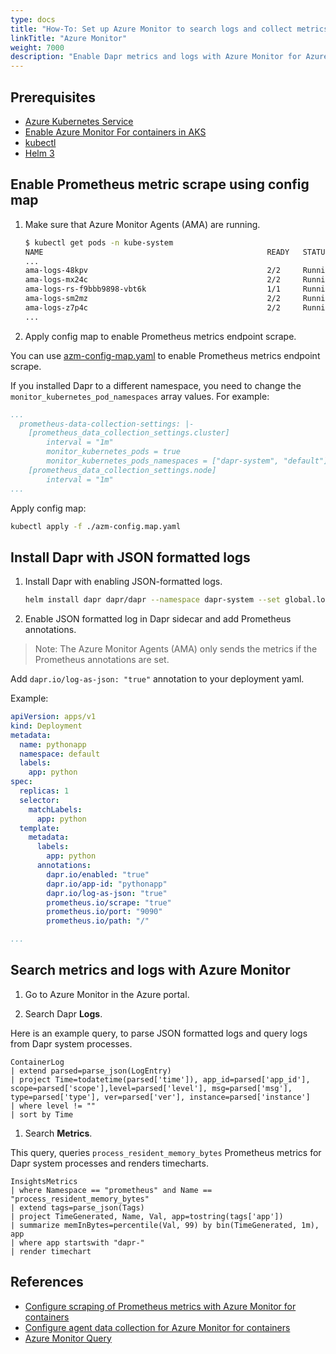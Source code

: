 ```yaml
---
type: docs
title: "How-To: Set up Azure Monitor to search logs and collect metrics"
linkTitle: "Azure Monitor"
weight: 7000
description: "Enable Dapr metrics and logs with Azure Monitor for Azure Kubernetes Service (AKS)"
---
```


## Prerequisites

- [Azure Kubernetes Service](https://docs.microsoft.com/azure/aks/)
- [Enable Azure Monitor For containers in AKS](https://docs.microsoft.com/azure/azure-monitor/insights/container-insights-overview)
- [kubectl](https://kubernetes.io/docs/tasks/tools/)
- [Helm 3](https://helm.sh/)

## Enable Prometheus metric scrape using config map

1. Make sure that Azure Monitor Agents (AMA) are running.

   ```bash
   $ kubectl get pods -n kube-system
   NAME                                                  READY   STATUS    RESTARTS   AGE
   ...
   ama-logs-48kpv                                        2/2     Running   0          2d13h
   ama-logs-mx24c                                        2/2     Running   0          2d13h
   ama-logs-rs-f9bbb9898-vbt6k                           1/1     Running   0          30h
   ama-logs-sm2mz                                        2/2     Running   0          2d13h
   ama-logs-z7p4c                                        2/2     Running   0          2d13h
   ...
   ```

1. Apply config map to enable Prometheus metrics endpoint scrape.

  You can use [azm-config-map.yaml](/docs/azm-config-map.yaml) to enable Prometheus metrics endpoint scrape.

  If you installed Dapr to a different namespace, you need to change the `monitor_kubernetes_pod_namespaces` array values. For example:

   ```yaml
   ...
     prometheus-data-collection-settings: |-
       [prometheus_data_collection_settings.cluster]
           interval = "1m"
           monitor_kubernetes_pods = true
           monitor_kubernetes_pods_namespaces = ["dapr-system", "default"]
       [prometheus_data_collection_settings.node]
           interval = "1m"
   ...
   ```

  Apply config map:

   ```bash
   kubectl apply -f ./azm-config.map.yaml
   ```

## Install Dapr with JSON formatted logs

1. Install Dapr with enabling JSON-formatted logs.

   ```bash
   helm install dapr dapr/dapr --namespace dapr-system --set global.logAsJson=true
   ```

1. Enable JSON formatted log in Dapr sidecar and add Prometheus annotations.

  > Note: The Azure Monitor Agents (AMA) only sends the metrics if the Prometheus annotations are set.

  Add `dapr.io/log-as-json: "true"` annotation to your deployment yaml.

  Example:

   ```yaml
   apiVersion: apps/v1
   kind: Deployment
   metadata:
     name: pythonapp
     namespace: default
     labels:
       app: python
   spec:
     replicas: 1
     selector:
       matchLabels:
         app: python
     template:
       metadata:
         labels:
           app: python
         annotations:
           dapr.io/enabled: "true"
           dapr.io/app-id: "pythonapp"
           dapr.io/log-as-json: "true"
           prometheus.io/scrape: "true"
           prometheus.io/port: "9090"
           prometheus.io/path: "/"
   
   ...
   ```

## Search metrics and logs with Azure Monitor

1. Go to Azure Monitor in the Azure portal. 

1. Search Dapr **Logs**. 

  Here is an example query, to parse JSON formatted logs and query logs from Dapr system processes.

   ```
   ContainerLog
   | extend parsed=parse_json(LogEntry)
   | project Time=todatetime(parsed['time']), app_id=parsed['app_id'], scope=parsed['scope'],level=parsed['level'], msg=parsed['msg'], type=parsed['type'], ver=parsed['ver'], instance=parsed['instance']
   | where level != ""
   | sort by Time
   ```

1. Search **Metrics**.

  This query, queries `process_resident_memory_bytes` Prometheus metrics for Dapr system processes and renders timecharts.

   ```
   InsightsMetrics
   | where Namespace == "prometheus" and Name == "process_resident_memory_bytes"
   | extend tags=parse_json(Tags)
   | project TimeGenerated, Name, Val, app=tostring(tags['app'])
   | summarize memInBytes=percentile(Val, 99) by bin(TimeGenerated, 1m), app
   | where app startswith "dapr-"
   | render timechart
   ```

## References

- [Configure scraping of Prometheus metrics with Azure Monitor for containers](https://docs.microsoft.com/azure/azure-monitor/insights/container-insights-prometheus-integration)
- [Configure agent data collection for Azure Monitor for containers](https://docs.microsoft.com/azure/azure-monitor/insights/container-insights-agent-config)
- [Azure Monitor Query](https://docs.microsoft.com/azure/azure-monitor/log-query/query-language)
